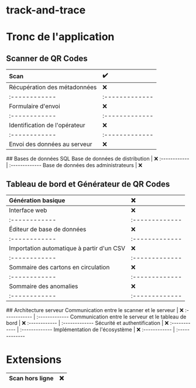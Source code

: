 # track-and-trace

# Tronc de l'application

## Scanner de QR Codes
Scan | :heavy_check_mark:
:------------ | :-------------
Récupération des métadonnées | :x:
:------------ | :-------------
Formulaire d'envoi | :x:
:------------ | :-------------
Identification de l'opérateur | :x:
:------------ | :-------------
Envoi des données au serveur | :x:

## Bases de données SQL
Base de données de distribution | :x:
:------------ | :-------------
Base de données des administrateurs | :x:

## Tableau de bord et Générateur de QR Codes
Génération basique | :x:
:------------ | :-------------
Interface web | :x:
:------------ | :-------------
Éditeur de base de données | :x:
:------------ | :-------------
Importation automatique à partir d'un CSV | :x:
:------------ | :-------------
Sommaire des cartons en circulation | :x:
:------------ | :-------------
Sommaire des anomalies | :x:
:------------ | :-------------

## Architecture serveur
Communication entre le scanner et le serveur | :x:
:------------ | :-------------
Communication entre le serveur et le tableau de bord | :x:
:------------ | :-------------
Sécurité et authentification | :x:
:------------ | :-------------
Implémentation de l'écosystème | :x:
:------------ | :-------------

# Extensions
Scan hors ligne | :x:
:------------ | :-------------
